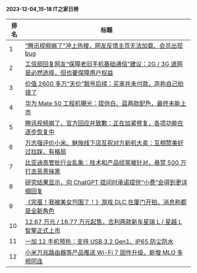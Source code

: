 #### 2023-12-04_15-18  IT之家日榜

| 排名 | 标题|
| --- | ---|
| 1 | [“腾讯视频崩了”冲上热搜，网友反馈主页无法加载、会员出现 bug](https://www.ithome.com/0/736/748.htm) |
| 2 | [工信部回复网友“保障老旧手机基础通信”建议：2G / 3G 退网是必然选择，但也要保障用户权益](https://www.ithome.com/0/736/756.htm) |
| 3 | [价值 2600 多万“天价”靓号后续：买家并未付款，声称自己拍错了](https://www.ithome.com/0/736/757.htm) |
| 4 | [华为 Mate 50 工程机曝光：提供白、蓝两款配色，最终未能上市](https://www.ithome.com/0/736/776.htm) |
| 5 | [腾讯视频崩了，官方回应并致歉：正在加紧修复，各项功能在逐步恢复中](https://www.ithome.com/0/736/752.htm) |
| 6 | [万志强评价小米、魅族线下店互祝对方新机大卖：互相赞美好过拉踩，有格局](https://www.ithome.com/0/736/767.htm) |
| 7 | [比亚迪高管批行业乱象：技术和产品经常被针对，悬赏 500 万打击恶意抹黑](https://www.ithome.com/0/736/763.htm) |
| 8 | [研究结果显示，向 ChatGPT 提问时承诺提供“小费”会得到更详细回复](https://www.ithome.com/0/736/733.htm) |
| 9 | [《完蛋！我被美女包围了！》游戏 DLC 在厦门开拍，消息称都是全新角色](https://www.ithome.com/0/736/802.htm) |
| 10 | [12.67 万元 / 16.77 万元起售，吉利两款新车星瑞 L / 星越 L 智擎正式上市](https://www.ithome.com/0/736/750.htm) |
| 11 | [一加 12 手机预热：支持 USB 3.2 Gen1、IP65 防尘防水](https://www.ithome.com/0/736/769.htm) |
| 12 | [小米万兆路由器等产品推送 Wi-Fi 7 固件升级，新增 MLO 多频同连](https://www.ithome.com/0/736/765.htm) |
